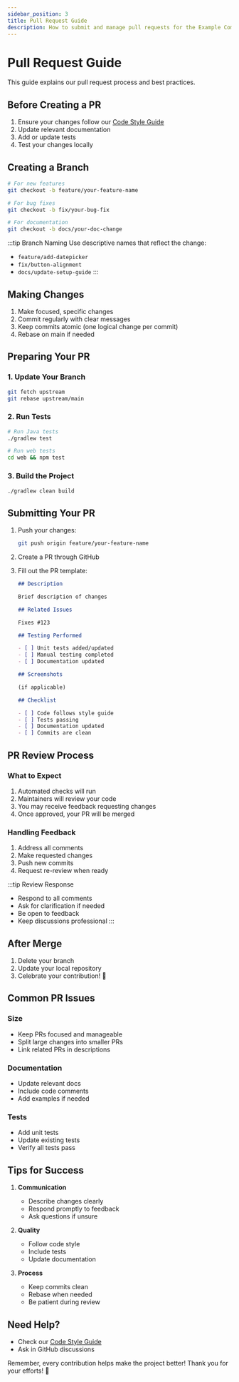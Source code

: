 ```yaml
---
sidebar_position: 3
title: Pull Request Guide
description: How to submit and manage pull requests for the Example Component Library
---
```


# Pull Request Guide

This guide explains our pull request process and best practices.

## Before Creating a PR

1. Ensure your changes follow our [Code Style Guide](./code-style)
2. Update relevant documentation
3. Add or update tests
4. Test your changes locally

## Creating a Branch

```bash
# For new features
git checkout -b feature/your-feature-name

# For bug fixes
git checkout -b fix/your-bug-fix

# For documentation
git checkout -b docs/your-doc-change
```

:::tip Branch Naming
Use descriptive names that reflect the change:

- `feature/add-datepicker`
- `fix/button-alignment`
- `docs/update-setup-guide`
  :::

## Making Changes

1. Make focused, specific changes
2. Commit regularly with clear messages
3. Keep commits atomic (one logical change per commit)
4. Rebase on main if needed

## Preparing Your PR

### 1. Update Your Branch

```bash
git fetch upstream
git rebase upstream/main
```

### 2. Run Tests

```bash
# Run Java tests
./gradlew test

# Run web tests
cd web && npm test
```

### 3. Build the Project

```bash
./gradlew clean build
```

## Submitting Your PR

1. Push your changes:

   ```bash
   git push origin feature/your-feature-name
   ```

2. Create a PR through GitHub

3. Fill out the PR template:

   ```markdown
   ## Description

   Brief description of changes

   ## Related Issues

   Fixes #123

   ## Testing Performed

   - [ ] Unit tests added/updated
   - [ ] Manual testing completed
   - [ ] Documentation updated

   ## Screenshots

   (if applicable)

   ## Checklist

   - [ ] Code follows style guide
   - [ ] Tests passing
   - [ ] Documentation updated
   - [ ] Commits are clean
   ```

## PR Review Process

### What to Expect

1. Automated checks will run
2. Maintainers will review your code
3. You may receive feedback requesting changes
4. Once approved, your PR will be merged

### Handling Feedback

1. Address all comments
2. Make requested changes
3. Push new commits
4. Request re-review when ready

:::tip Review Response

- Respond to all comments
- Ask for clarification if needed
- Be open to feedback
- Keep discussions professional
  :::

## After Merge

1. Delete your branch
2. Update your local repository
3. Celebrate your contribution! 🎉

## Common PR Issues

### Size

- Keep PRs focused and manageable
- Split large changes into smaller PRs
- Link related PRs in descriptions

### Documentation

- Update relevant docs
- Include code comments
- Add examples if needed

### Tests

- Add unit tests
- Update existing tests
- Verify all tests pass

## Tips for Success

1. **Communication**

   - Describe changes clearly
   - Respond promptly to feedback
   - Ask questions if unsure

2. **Quality**

   - Follow code style
   - Include tests
   - Update documentation

3. **Process**
   - Keep commits clean
   - Rebase when needed
   - Be patient during review

## Need Help?

- Check our [Code Style Guide](code-style)
- Ask in GitHub discussions

Remember, every contribution helps make the project better! Thank you for your efforts! 🙏
